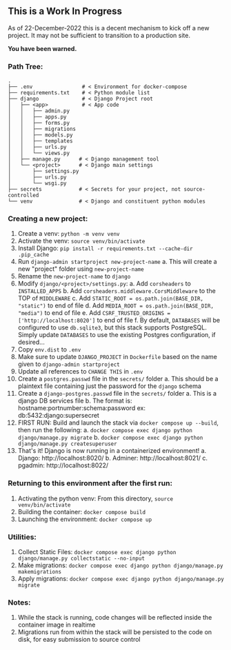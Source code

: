 ## This is a Work In Progress
As of 22-December-2022 this is a decent mechanism to kick off a new project.
It may not be sufficient to transition to a production site.

**You have been warned.**

### Path Tree:
```
.
├── .env                # < Environment for docker-compose
├── requirements.txt    # < Python module list
├── django              # < Django Project root
│   ├── <app>           # < App code
│   │   ├── admin.py
│   │   ├── apps.py
│   │   ├── forms.py
│   │   ├── migrations
│   │   ├── models.py
│   │   ├── templates
│   │   ├── urls.py
│   │   └── views.py
│   ├── manage.py      # < Django management tool
│   └── <project>      # < Django main settings
│       ├── settings.py
│       ├── urls.py
│       └── wsgi.py
├── secrets            # < Secrets for your project, not source-controlled
└── venv               # < Django and constituent python modules
```

### Creating a new project:
1. Create a venv: `python -m venv venv`
2. Activate the venv: `source venv/bin/activate`
3. Install Django: `pip install -r requirements.txt --cache-dir .pip_cache`
4. Run `django-admin startproject new-project-name`
  a. This will create a new "project" folder using `new-project-name`
5. Rename the `new-project-name` to `django`
5. Modify `django/<project>/settings.py`:
  a. Add `corsheaders` to `INSTALLED_APPS`
  b. Add `corsheaders.middleware.CorsMiddleware` to the TOP of `MIDDLEWARE`
  c. Add `STATIC_ROOT = os.path.join(BASE_DIR, "static")` to end of file
  d. Add `MEDIA_ROOT = os.path.join(BASE_DIR, "media")` to end of file
  e. Add `CSRF_TRUSTED_ORIGINS = ['http://localhost:8020']` to end of file
  f. By default, `DATABASES` will be configured to use `db.sqlite3`, but this stack supports PostgreSQL. Simply update `DATABASES` to use the existing Postgres configuration, if desired...
6. Copy `env.dist` to `.env`
7. Make sure to update `DJANGO_PROJECT` in `Dockerfile` based on the name given to `django-admin startproject`
8. Update all references to `CHANGE THIS` in `.env`
9. Create a `postgres.passwd` file in the `secrets/` folder
  a. This should be a plaintext file containing just the password for the `django` schema
10. Create a `django-postgres.passwd` file in the `secrets/` folder
  a. This is a django DB services file
  b. The format is: hostname:portnumber:schema:password
     ex: db:5432:django:supersecret
11. FIRST RUN: Build and launch the stack via `docker compose up --build`, then run the following:
  a. `docker compose exec django python django/manage.py migrate`
  b. `docker compose exec django python django/manage.py createsuperuser`
12. That's it! Django is now running in a containerized environment!
  a. Django: http://localhost:8020/
  b. Adminer: http://localhost:8021/
  c. pgadmin: http://localhost:8022/

### Returning to this environment after the first run:
1. Activating the python venv: From this directory, `source venv/bin/activate`
2. Building the container: `docker compose build`
3. Launching the environment: `docker compose up`

### Utilities:
1. Collect Static Files: `docker compose exec django python django/manage.py collectstatic --no-input`
2. Make migrations: `docker compose exec django python django/manage.py makemigrations`
3. Apply migrations: `docker compose exec django python django/manage.py migrate`

### Notes:
1. While the stack is running, code changes will be reflected inside the container image in realtime
2. Migrations run from within the stack will be persisted to the code on disk, for easy submission to source control
